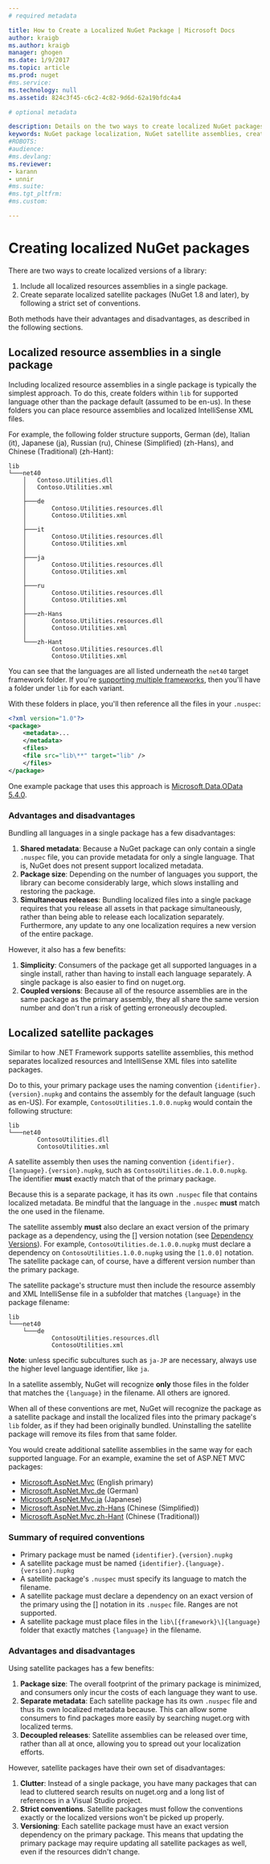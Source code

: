 ```yaml
---
# required metadata

title: How to Create a Localized NuGet Package | Microsoft Docs
author: kraigb
ms.author: kraigb
manager: ghogen
ms.date: 1/9/2017
ms.topic: article
ms.prod: nuget
#ms.service:
ms.technology: null
ms.assetid: 824c3f45-c6c2-4c82-9d6d-62a19bfdc4a4

# optional metadata

description: Details on the two ways to create localized NuGet packages, either by including all assemblies in a single package or publishing separate assemblies.
keywords: NuGet package localization, NuGet satellite assemblies, creating localized packages, NuGet localization conventions
#ROBOTS:
#audience:
#ms.devlang:
ms.reviewer:
- karann
- unnir
#ms.suite:
#ms.tgt_pltfrm:
#ms.custom:

---
```


# Creating localized NuGet packages

There are two ways to create localized versions of a library:

1. Include all localized resources assemblies in a single package.
2. Create separate localized satellite packages (NuGet 1.8 and later), by following a strict set of conventions.

Both methods have their advantages and disadvantages, as described in the following sections.

## Localized resource assemblies in a single package

Including localized resource assemblies in a single package is typically the simplest approach. To do this, create folders within `lib` for supported language other than the package default (assumed to be en-us). In these folders you can place resource assemblies and localized IntelliSense XML files.

For example, the following folder structure supports, German (de), Italian (it), Japanese (ja), Russian (ru), Chinese (Simplified) (zh-Hans), and Chinese (Traditional) (zh-Hant):

    lib
    └───net40
        │   Contoso.Utilities.dll
        │   Contoso.Utilities.xml
        │
        ├───de
        │       Contoso.Utilities.resources.dll
        │       Contoso.Utilities.xml
        │
        ├───it
        │       Contoso.Utilities.resources.dll
        │       Contoso.Utilities.xml
        │
        ├───ja
        │       Contoso.Utilities.resources.dll
        │       Contoso.Utilities.xml
        │
        ├───ru
        │       Contoso.Utilities.resources.dll
        │       Contoso.Utilities.xml
        │
        ├───zh-Hans
        │       Contoso.Utilities.resources.dll
        │       Contoso.Utilities.xml
        │
        └───zh-Hant
                Contoso.Utilities.resources.dll
                Contoso.Utilities.xml

You can see that the languages are all listed underneath the `net40` target framework folder. If you're [supporting multiple frameworks](../create-packages/supporting-multiple-target-frameworks.md), then you'll have a folder under `lib` for each variant.

With these folders in place, you'll then reference all the files in your `.nuspec`:

```xml
<?xml version="1.0"?>
<package>
    <metadata>...
    </metadata>
    <files>
    <file src="lib\**" target="lib" />
    </files>
</package>
```

One example package that uses this approach is [Microsoft.Data.OData 5.4.0](http://nuget.org/packages/Microsoft.Data.OData/5.4.0).

### Advantages and disadvantages

Bundling all languages in a single package has a few disadvantages:

1. **Shared metadata**: Because a NuGet package can only contain a single `.nuspec` file, you can provide metadata for only a single language. That is, NuGet does not present support localized metadata.
2. **Package size**: Depending on the number of languages you support, the library can become considerably large, which slows installing and restoring the package.
3. **Simultaneous releases**: Bundling localized files into a single package requires that you release all assets in that package simultaneously, rather than being able to release each localization separately. Furthermore, any update to any one localization requires a new version of the entire package.

However, it also has a few benefits:

1. **Simplicity**: Consumers of the package get all supported languages in a single install, rather than having to install each language separately. A single package is also easier to find on nuget.org.
2. **Coupled versions**: Because all of the resource assemblies are in the same package as the primary assembly, they all share the same version number and don't run a risk of getting erroneously decoupled.


## Localized satellite packages

Similar to how .NET Framework supports satellite assemblies, this method separates localized resources and IntelliSense XML files into satellite packages.

Do to this, your primary package uses the naming convention `{identifier}.{version}.nupkg` and contains the assembly for the default language (such as en-US). For example, `ContosoUtilities.1.0.0.nupkg` would contain the following structure:

    lib
    └───net40
            ContosoUtilities.dll
            ContosoUtilities.xml

A satellite assembly then uses the naming convention `{identifier}.{language}.{version}.nupkg`, such as `ContosoUtilities.de.1.0.0.nupkg`. The identifier **must** exactly match that of the primary package.

Because this is a separate package, it has its own `.nuspec` file that contains localized metadata. Be mindful that the language in the `.nuspec` **must** match the one used in the filename.

The satellite assembly **must** also declare an exact version of the primary package as a dependency, using the [] version notation (see [Dependency Versions](../create-packages/dependency-versions.md)). For example, `ContosoUtilities.de.1.0.0.nupkg` must declare a dependency on `ContosoUtilities.1.0.0.nupkg` using the `[1.0.0]` notation. The satellite package can, of course, have a different version number than the primary package.

The satellite package's structure must then include the resource assembly and XML IntelliSense file in a subfolder that matches `{language}` in the package filename:

    lib
    └───net40
        └───de
                ContosoUtilities.resources.dll
                ContosoUtilities.xml

**Note**: unless specific subcultures such as `ja-JP` are necessary, always use the higher level language identifier, like `ja`.

In a satellite assembly, NuGet will recognize **only** those files in the folder that matches the `{language}` in the filename. All others are ignored.

When all of these conventions are met, NuGet will recognize the package as a satellite package and install the localized files into the primary package's `lib` folder, as if they had been originally bundled. Uninstalling the satellite package will remove its files from that same folder.

You would create additional satellite assemblies in the same way for each supported language. For an example, examine the set of ASP.NET MVC packages:

* [Microsoft.AspNet.Mvc](http://nuget.org/packages/Microsoft.AspNet.Mvc) (English primary)
* [Microsoft.AspNet.Mvc.de](http://nuget.org/packages/Microsoft.AspNet.Mvc.de) (German)
* [Microsoft.AspNet.Mvc.ja](http://nuget.org/packages/Microsoft.AspNet.Mvc.ja) (Japanese)
* [Microsoft.AspNet.Mvc.zh-Hans](http://nuget.org/packages/Microsoft.AspNet.Mvc.zh-Hans) (Chinese (Simplified))
* [Microsoft.AspNet.Mvc.zh-Hant](http://nuget.org/packages/Microsoft.AspNet.Mvc.zh-Hant) (Chinese (Traditional))

### Summary of required conventions

- Primary package must be named `{identifier}.{version}.nupkg`
- A satellite package must be named `{identifier}.{language}.{version}.nupkg`
- A satellite package's `.nuspec` must specify its language to match the filename.
- A satellite package must declare a dependency on an exact version of the primary using the [] notation in its `.nuspec` file. Ranges are not supported.
- A satellite package must place files in the `lib\[{framework}\]{language}` folder that exactly matches `{language}` in the filename.

### Advantages and disadvantages

Using satellite packages has a few benefits:

1. **Package size**: The overall footprint of the primary package is minimized, and consumers only incur the costs of each language they want to use.
2. **Separate metadata**: Each satellite package has its own `.nuspec` file and thus its own localized metadata because. This can allow some consumers to find packages more easily by searching nuget.org with localized terms.
3. **Decoupled releases**: Satellite assemblies can be released over time, rather than all at once, allowing you to spread out your localization efforts.

However, satellite packages have their own set of disadvantages:

1. **Clutter**: Instead of a single package, you have many packages that can lead to cluttered search results on nuget.org and a long list of references in a Visual Studio project.
2. **Strict conventions**. Satellite packages must follow the conventions exactly or the localized versions won't be picked up properly.
3. **Versioning**: Each satellite package must have an exact version dependency on the primary package. This means that updating the primary package may require updating all satellite packages as well, even if the resources didn't change.
